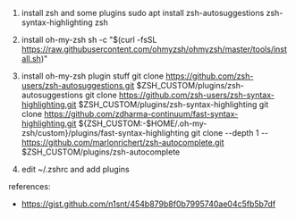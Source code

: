 1.  install zsh and some plugins
sudo apt install zsh-autosuggestions zsh-syntax-highlighting zsh

2. install oh-my-zsh
sh -c "$(curl -fsSL https://raw.githubusercontent.com/ohmyzsh/ohmyzsh/master/tools/install.sh)"

3. install oh-my-zsh plugin stuff
git clone https://github.com/zsh-users/zsh-autosuggestions.git $ZSH_CUSTOM/plugins/zsh-autosuggestions
git clone https://github.com/zsh-users/zsh-syntax-highlighting.git $ZSH_CUSTOM/plugins/zsh-syntax-highlighting
git clone https://github.com/zdharma-continuum/fast-syntax-highlighting.git ${ZSH_CUSTOM:-$HOME/.oh-my-zsh/custom}/plugins/fast-syntax-highlighting
git clone --depth 1 -- https://github.com/marlonrichert/zsh-autocomplete.git $ZSH_CUSTOM/plugins/zsh-autocomplete

4. edit ~/.zshrc and add plugins

references:
- https://gist.github.com/n1snt/454b879b8f0b7995740ae04c5fb5b7df
